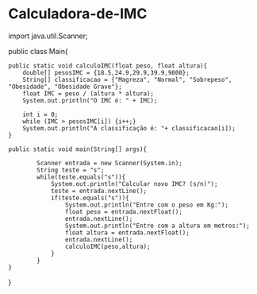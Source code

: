 # Calculadora-de-IMC
import java.util.Scanner;

public class Main{

    public static void calculoIMC(float peso, float altura){
        double[] pesosIMC = {18.5,24.9,29.9,39.9,9000};
        String[] classificacao = {"Magreza", "Normal", "Sobrepeso", "Obesidade", "Obesidade Grave"};
        float IMC = peso / (altura * altura);
        System.out.println("O IMC é: " + IMC);

        int i = 0;
        while (IMC > pesosIMC[i]) {i++;}
        System.out.println("A classificação é: "+ classificacao[i]);
    }

    public static void main(String[] args){

            Scanner entrada = new Scanner(System.in);
            String teste = "s";
            while(teste.equals("s")){
                System.out.println("Calcular novo IMC? (s/n)");
                teste = entrada.nextLine();
                if(teste.equals("s")){
                    System.out.println("Entre com o peso em Kg:");
                    float peso = entrada.nextFloat();
                    entrada.nextLine();
                    System.out.println("Entre com a altura em metros:");
                    float altura = entrada.nextFloat();
                    entrada.nextLine();
                    calculoIMC(peso,altura);
                }
            }
    }
}
